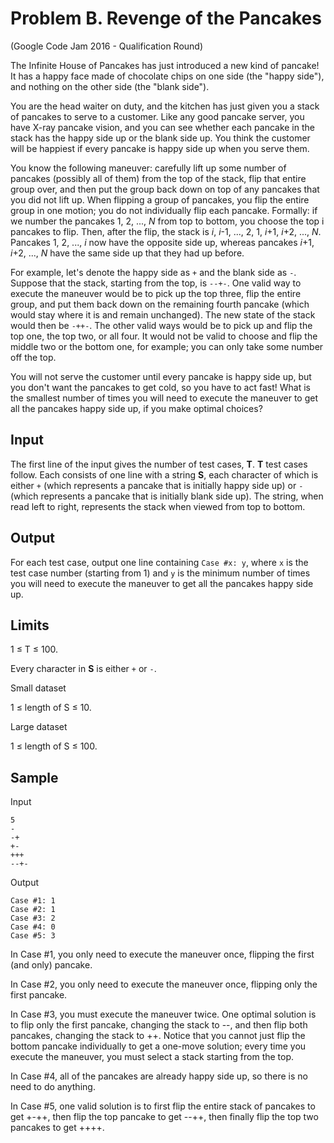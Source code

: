 # Problem B. Revenge of the Pancakes

(Google Code Jam 2016 - Qualification Round)

The Infinite House of Pancakes has just introduced a new kind of pancake! It has a happy face made of chocolate chips on one side (the "happy side"), and nothing on the other side (the "blank side").

You are the head waiter on duty, and the kitchen has just given you a stack of pancakes to serve to a customer. Like any good pancake server, you have X-ray pancake vision, and you can see whether each pancake in the stack has the happy side up or the blank side up. You think the customer will be happiest if every pancake is happy side up when you serve them.

You know the following maneuver: carefully lift up some number of pancakes (possibly all of them) from the top of the stack, flip that entire group over, and then put the group back down on top of any pancakes that you did not lift up. When flipping a group of pancakes, you flip the entire group in one motion; you do not individually flip each pancake. Formally: if we number the pancakes 1, 2, ..., _N_ from top to bottom, you choose the top i pancakes to flip. Then, after the flip, the stack is _i_, _i_-1, ..., 2, 1, _i_+1, _i_+2, ..., _N_. Pancakes 1, 2, ..., _i_ now have the opposite side up, whereas pancakes _i_+1, _i_+2, ..., _N_ have the same side up that they had up before.

For example, let's denote the happy side as `+` and the blank side as `-`. Suppose that the stack, starting from the top, is `--+-`. One valid way to execute the maneuver would be to pick up the top three, flip the entire group, and put them back down on the remaining fourth pancake (which would stay where it is and remain unchanged). The new state of the stack would then be `-++-`. The other valid ways would be to pick up and flip the top one, the top two, or all four. It would not be valid to choose and flip the middle two or the bottom one, for example; you can only take some number off the top.

You will not serve the customer until every pancake is happy side up, but you don't want the pancakes to get cold, so you have to act fast! What is the smallest number of times you will need to execute the maneuver to get all the pancakes happy side up, if you make optimal choices?

## Input

The first line of the input gives the number of test cases, __T__. __T__ test cases follow. Each consists of one line with a string __S__, each character of which is either `+` (which represents a pancake that is initially happy side up) or `-` (which represents a pancake that is initially blank side up). The string, when read left to right, represents the stack when viewed from top to bottom.

## Output

For each test case, output one line containing `Case #x: y`, where `x` is the test case number (starting from 1) and `y` is the minimum number of times you will need to execute the maneuver to get all the pancakes happy side up.

## Limits

1 ≤ T ≤ 100.

Every character in __S__ is either `+` or `-`.

Small dataset

1 ≤ length of S ≤ 10.

Large dataset

1 ≤ length of S ≤ 100.

## Sample


Input

```
5
-  
-+
+-
+++
--+-
```
 	
Output 
 
```
Case #1: 1
Case #2: 1
Case #3: 2
Case #4: 0
Case #5: 3
```

In Case #1, you only need to execute the maneuver once, flipping the first (and only) pancake.

In Case #2, you only need to execute the maneuver once, flipping only the first pancake.

In Case #3, you must execute the maneuver twice. One optimal solution is to flip only the first pancake, changing the stack to --, and then flip both pancakes, changing the stack to ++. Notice that you cannot just flip the bottom pancake individually to get a one-move solution; every time you execute the maneuver, you must select a stack starting from the top.

In Case #4, all of the pancakes are already happy side up, so there is no need to do anything.

In Case #5, one valid solution is to first flip the entire stack of pancakes to get +-++, then flip the top pancake to get --++, then finally flip the top two pancakes to get ++++.